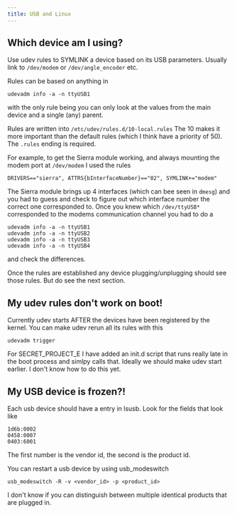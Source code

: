 ```yaml
---
title: USB and Linux
---
```


## Which device am I using?

Use udev rules to SYMLINK a device based on its USB parameters.
Usually link to `/dev/modem` or `/dev/angle_encoder` etc.

Rules can be based on anything in

    udevadm info -a -n ttyUSB1

with the only rule being you can only look at the values from the
main device and a single (any) parent.

Rules are written into `/etc/udev/rules.d/10-local.rules`
The 10 makes it more important than the default rules (which I think
have a priority of 50). The `.rules` ending is required.

For example, to get the Sierra module working, and always mounting the
modem port at `/dev/modem` I used the rules

    DRIVERS=="sierra", ATTRS{bInterfaceNumber}=="02", SYMLINK+="modem"

The Sierra module brings up 4 interfaces (which can bee seen in `dmesg`)
and you had to guess and check to figure out which interface number
the correct one corresponded to. Once you knew which `/dev/ttyUSB*`
corresponded to the modems communication channel you had to do a

    udevadm info -a -n ttyUSB1
    udevadm info -a -n ttyUSB2
    udevadm info -a -n ttyUSB3
    udevadm info -a -n ttyUSB4

and check the differences.

Once the rules are established any device plugging/unplugging should
see those rules. But do see the next section.

## My udev rules don't work on boot!

Currently udev starts AFTER the devices have been registered by the kernel.
You can make udev rerun all its rules with this

    udevadm trigger

For SECRET_PROJECT_E I have added an init.d script that runs really late in the
boot process and simlpy calls that. Ideally we should make udev start
earlier. I don't know how to do this yet.

## My USB device is frozen?!

Each usb device should have a entry in lsusb. Look for the fields that
look like

    1d6b:0002
    0458:0007
    0403:6001

The first number is the vendor id, the second is the product id.

You can restart a usb device by using usb_modeswitch

    usb_modeswitch -R -v <vendor_id> -p <product_id>

I don't know if you can distinguish between multiple identical products
that are plugged in.


